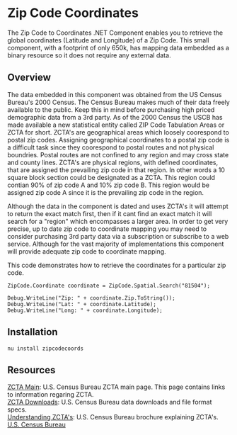 Zip Code Coordinates
=============

The Zip Code to Coordinates .NET Component enables you to retrieve the global coordinates (Latitude and Longitude) of a Zip Code. This small component, with a footprint of only 650k, has mapping data embedded as a binary resource so it does not require any external data.

Overview
------------

The data embedded in this component was obtained from the US Census Bureau's 2000 Census. The Census Bureau makes much of their data freely available to the public. Keep this in mind before purchasing high priced demographic data from a 3rd party. As of the 2000 Census the USCB has made available a new statistical entity called ZIP Code Tabulation Areas or ZCTA for short. ZCTA's are geographical areas which loosely coorespond to postal zip codes. Assigning geographical coordinates to a postal zip code is a difficult task since they coorespond to postal routes and not physical boundries. Postal routes are not confined to any region and may cross state and county lines. ZCTA's are physical regions, with defined coordinates, that are assigned the prevailing zip code in that region. In other words a 10 square block section could be designated as a ZCTA. This region could contian 90% of zip code A and 10% zip code B. This region would be assigned zip code A since it is the prevailing zip code in the region.  

Although the data in the component is dated and uses ZCTA's it will attempt to return the exact match first, then if it cant find an exact match it will search for a "region" which encompasses a larger area. In order to get very precise, up to date zip code to coordinate mapping you may need to consider purchasing 3rd party data via a subscription or subscribe to a web service. Although for the vast majority of implementations this component will provide adequate zip code to coordinate mapping.  

This code demonstrates how to retrieve the coordinates for a particular zip code.  

    ZipCode.Coordinate coordinate = ZipCode.Spatial.Search("81504");

    Debug.WriteLine("Zip: " + coordinate.Zip.ToString());
    Debug.WriteLine("Lat: " + coordinate.Latitude);
    Debug.WriteLine("Long: " + coordinate.Longitude);

Installation
------------

    nu install zipcodecoords
	
Resources
------------

[ZCTA Main](http://zipcodecoords.codeplex.com/wikipage?title=http%3a%2f%2fwww.census.gov%2fgeo%2fZCTA%2fzcta.html&referringTitle=Home): U.S. Census Bureau ZCTA main page. This page contains links to information regaring ZCTA.  
[ZCTA Downloads](http://zipcodecoords.codeplex.com/wikipage?title=http%3a%2f%2fwww.census.gov%2fgeo%2fwww%2fgazetteer%2fplaces2k.html&referringTitle=Home): U.S. Census Bureau data downloads and file format specs.  
[Understanding ZCTA's](http://zipcodecoords.codeplex.com/wikipage?title=http%3a%2f%2fwww.census.gov%2fgeo%2fZCTA%2fshort_sdc_zcta.pdf&referringTitle=Home): U.S. Census Bureau brochure explaining ZCTA's.  
[U.S. Census Bureau](http://zipcodecoords.codeplex.com/wikipage?title=http%3a%2f%2fwww.census.gov&referringTitle=Home)